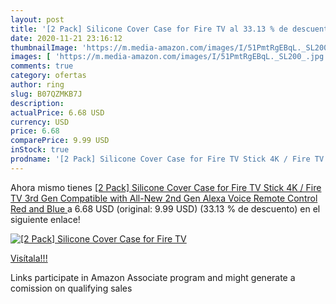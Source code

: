 ```yaml
---
layout: post
title: '[2 Pack] Silicone Cover Case for Fire TV al 33.13 % de descuento'
date: 2020-11-21 23:16:12
thumbnailImage: 'https://m.media-amazon.com/images/I/51PmtRgEBqL._SL200_.jpg'
images: [ 'https://m.media-amazon.com/images/I/51PmtRgEBqL._SL200_.jpg' ]
comments: true
category: ofertas
author: ring
slug: B07QZMKB7J
description:
actualPrice: 6.68 USD
currency: USD
price: 6.68
comparePrice: 9.99 USD
inStock: true
prodname: '[2 Pack] Silicone Cover Case for Fire TV Stick 4K / Fire TV  3rd Gen  Compatible with All-New 2nd Gen Alexa Voice Remote Control  Red and Blue '
---
```


Ahora mismo tienes [[2 Pack] Silicone Cover Case for Fire TV Stick 4K / Fire TV  3rd Gen  Compatible with All-New 2nd Gen Alexa Voice Remote Control  Red and Blue ](https://www.amazon.com/dp/B07QZMKB7J/?tag=tolees-20) a 6.68 USD (original: 9.99 USD) (33.13 %  de descuento) en el siguiente enlace!

[![[2 Pack] Silicone Cover Case for Fire TV](https://m.media-amazon.com/images/I/51PmtRgEBqL._SL200_.jpg)](https://www.amazon.com/dp/B07QZMKB7J/?tag=tolees-20)

[Visítala!!!](https://www.amazon.com/dp/B07QZMKB7J/?tag=tolees-20)

Links participate in Amazon Associate program and might generate a comission on qualifying sales
